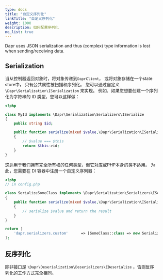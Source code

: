 ```yaml
---
type: docs
title: "自定义序列化"
linkTitle: "自定义序列化"
weight: 1000
description: 如何配置序列化
no_list: true
---
```


Dapr uses JSON serialization and thus (complex) type information is lost when sending/receiving data.

## Serialization

当从控制器返回对象时，将对象传递到`DaprClient`， 或将对象存储在一个state store中， 只有公共属性被扫描和序列化。 您可以通过自定义 `\Dapr\Serialization\ISerialization` 来实现。 例如，如果您想要创建一个序列化为字符串的 ID 类型，您可以这样做：

```php
<?php

class MyId implements \Dapr\Serialization\Serializers\ISerialize 
{
    public string $id;

    public function serialize(mixed $value,\Dapr\Serialization\ISerializer $serializer): mixed
    {
        // $value === $this
        return $this->id; 
    }
}
```

这适用于我们拥有完全所有权的任何类型，但它对库或PHP本身的类不适用。 为此，您需要在 DI 容器中注册一个自定义序列器：

```php
<?php
// in config.php

class SerializeSomeClass implements \Dapr\Serialization\Serializers\ISerialize 
{
    public function serialize(mixed $value,\Dapr\Serialization\ISerializer $serializer) : mixed 
    {
        // serialize $value and return the result
    }
}

return [
    'dapr.serializers.custom'      => [SomeClass::class => new SerializeSomeClass()],
];
```

## 反序列化

除非接口是 `\Dapr\Deserialization\Deserializers\IDeserialize` ，否则反序列化的工作方式完全相同。
